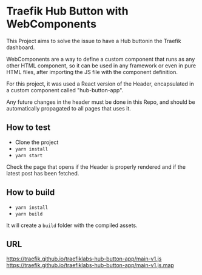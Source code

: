 # Traefik Hub Button with WebComponents

This Project aims to solve the issue to have a Hub buttonin the Traefik dashboard.

WebComponents are a way to define a custom component that runs as any other HTML component, so it can be used in any framework or even in pure HTML files, after importing the JS file with the component definition.

For this project, it was used a React version of the Header, encapsulated in a custom component called "hub-button-app".

Any future changes in the header must be done in this Repo, and should be automatically propagated to all pages that uses it.

## How to test

- Clone the project
- `yarn install`
- `yarn start`

Check the page that opens if the Header is properly rendered and if the latest post has been fetched.

## How to build

- `yarn install`
- `yarn build`

It will create a `build` folder with the compiled assets.

## URL

https://traefik.github.io/traefiklabs-hub-button-app/main-v1.js
https://traefik.github.io/traefiklabs-hub-button-app/main-v1.js.map

